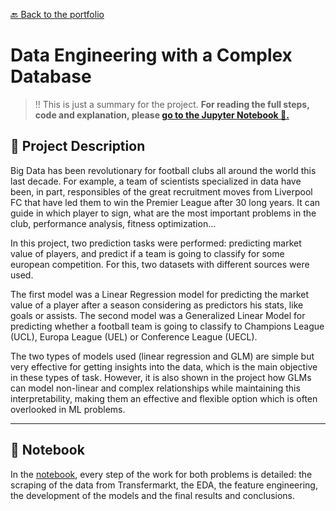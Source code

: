[🔙 Back to the portfolio](https://jorcamar.github.io/#data-engineering-with-a-complex-database)

# Data Engineering with a Complex Database

> ‼️ This is just a summary for the project. **For reading the full steps, code and explanation, please [go to the Jupyter Notebook 📙.](notebooks/lr-transfermarkt.html)**


## 📖 Project Description

Big Data has been revolutionary for football clubs all around the world this last decade. For example, a team of scientists specialized in data have been, in part, responsibles of the great recruitment moves from Liverpool FC that have led them to win the Premier League after 30 long years. It can guide in which player to sign, what are the most important problems in the club, performance analysis, fitness optimization...

In this project, two prediction tasks were performed: predicting market value of players, and predict if a team is going to classify for some european competition. For this, two datasets with different sources were used. 

The first model was a Linear Regression model for predicting the market value of a player after a season considering as predictors his stats, like goals or assists. The second model was a Generalized Linear Model for predicting whether a football team is going to classify to Champions League (UCL), Europa League (UEL) or Conference League (UECL). 

The two types of models used (linear regression and GLM) are simple but very effective for getting insights into the data, which is the main objective in these types of task. However, it is also shown in the project how GLMs can model non-linear and complex relationships while maintaining this interpretability, making them an effective and flexible option which is often overlooked in ML problems.


---

## 📙 Notebook

In the [notebook](notebooks/lr-transfermarkt.html), every step of the work for both problems is detailed: the scraping of the data from Transfermarkt, the EDA, the feature engineering, the development of the models and the final results and conclusions.